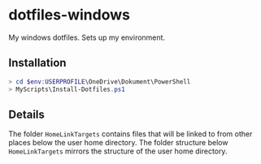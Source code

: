 # dotfiles-windows

My windows dotfiles. Sets up my environment.

## Installation

```powershell
> cd $env:USERPROFILE\OneDrive\Dokument\PowerShell
> MyScripts\Install-Dotfiles.ps1
```

## Details

The folder `HomeLinkTargets` contains files that will be linked to from other places below the user home directory. The folder structure below `HomeLinkTargets` mirrors the structure of the user home directory.
